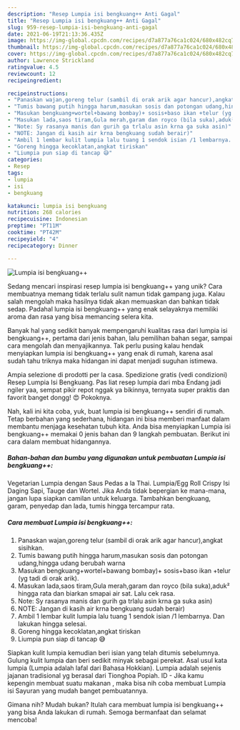 ```yaml
---
description: "Resep Lumpia isi bengkuang++ Anti Gagal"
title: "Resep Lumpia isi bengkuang++ Anti Gagal"
slug: 959-resep-lumpia-isi-bengkuang-anti-gagal
date: 2021-06-19T21:13:36.435Z
image: https://img-global.cpcdn.com/recipes/d7a877a76ca1c024/680x482cq70/lumpia-isi-bengkuang-foto-resep-utama.jpg
thumbnail: https://img-global.cpcdn.com/recipes/d7a877a76ca1c024/680x482cq70/lumpia-isi-bengkuang-foto-resep-utama.jpg
cover: https://img-global.cpcdn.com/recipes/d7a877a76ca1c024/680x482cq70/lumpia-isi-bengkuang-foto-resep-utama.jpg
author: Lawrence Strickland
ratingvalue: 4.5
reviewcount: 12
recipeingredient:

recipeinstructions:
- "Panaskan wajan,goreng telur (sambil di orak arik agar hancur),angkat sisihkan."
- "Tumis bawang putih hingga harum,masukan sosis dan potongan udang,hingga udang berubah warna"
- "Masukan bengkuang+wortel+bawang bombay)+ sosis+baso ikan +telur (yg tadi di orak arik)."
- "Masukan lada,saos tiram,Gula merah,garam dan royco (bila suka),aduk² hingga rata dan biarkan smapai air sat. Lalu cek rasa."
- "Note: Sy rasanya manis dan gurih ga trlalu asin krna ga suka asin)"
- "NOTE: Jangan di kasih air krna bengkuang sudah berair)"
- "Ambil 1 lembar kulit lumpia lalu tuang 1 sendok isian /1 lembarnya. Dan lakukan hingga selesai."
- "Goreng hingga kecoklatan,angkat tiriskan"
- "Liumpia pun siap di tancap 😅"
categories:
- Resep
tags:
- lumpia
- isi
- bengkuang

katakunci: lumpia isi bengkuang 
nutrition: 268 calories
recipecuisine: Indonesian
preptime: "PT11M"
cooktime: "PT42M"
recipeyield: "4"
recipecategory: Dinner

---
```



![Lumpia isi bengkuang++](https://img-global.cpcdn.com/recipes/d7a877a76ca1c024/680x482cq70/lumpia-isi-bengkuang-foto-resep-utama.jpg)

Sedang mencari inspirasi resep lumpia isi bengkuang++ yang unik? Cara membuatnya memang tidak terlalu sulit namun tidak gampang juga. Kalau salah mengolah maka hasilnya tidak akan memuaskan dan bahkan tidak sedap. Padahal lumpia isi bengkuang++ yang enak selayaknya memiliki aroma dan rasa yang bisa memancing selera kita.

Banyak hal yang sedikit banyak mempengaruhi kualitas rasa dari lumpia isi bengkuang++, pertama dari jenis bahan, lalu pemilihan bahan segar, sampai cara mengolah dan menyajikannya. Tak perlu pusing kalau hendak menyiapkan lumpia isi bengkuang++ yang enak di rumah, karena asal sudah tahu triknya maka hidangan ini dapat menjadi suguhan istimewa.

Ampia selezione di prodotti per la casa. Spedizione gratis (vedi condizioni) Resep Lumpia Isi Bengkuang. Pas liat resep lumpia dari mba Endang jadi ngiler yaa, sempat pikir repot nggak ya bikinnya, ternyata super praktis dan favorit banget dongg! 😍 Pokoknya.


Nah, kali ini kita coba, yuk, buat lumpia isi bengkuang++ sendiri di rumah. Tetap berbahan yang sederhana, hidangan ini bisa memberi manfaat dalam membantu menjaga kesehatan tubuh kita. Anda bisa menyiapkan Lumpia isi bengkuang++ memakai 0 jenis bahan dan 9 langkah pembuatan. Berikut ini cara dalam membuat hidangannya.

<!--inarticleads1-->

##### Bahan-bahan dan bumbu yang digunakan untuk pembuatan Lumpia isi bengkuang++:



Vegetarian Lumpia dengan Saus Pedas a la Thai. Lumpia/Egg Roll Crispy Isi Daging Sapi, Tauge dan Wortel. Jika Anda tidak bepergian ke mana-mana, jangan lupa siapkan camilan untuk keluarga. Tambahkan bengkuang, garam, penyedap dan lada, tumis hingga tercampur rata. 

<!--inarticleads2-->

##### Cara membuat Lumpia isi bengkuang++:

1. Panaskan wajan,goreng telur (sambil di orak arik agar hancur),angkat sisihkan.
1. Tumis bawang putih hingga harum,masukan sosis dan potongan udang,hingga udang berubah warna
1. Masukan bengkuang+wortel+bawang bombay)+ sosis+baso ikan +telur (yg tadi di orak arik).
1. Masukan lada,saos tiram,Gula merah,garam dan royco (bila suka),aduk² hingga rata dan biarkan smapai air sat. Lalu cek rasa.
1. Note: Sy rasanya manis dan gurih ga trlalu asin krna ga suka asin)
1. NOTE: Jangan di kasih air krna bengkuang sudah berair)
1. Ambil 1 lembar kulit lumpia lalu tuang 1 sendok isian /1 lembarnya. Dan lakukan hingga selesai.
1. Goreng hingga kecoklatan,angkat tiriskan
1. Liumpia pun siap di tancap 😅


Siapkan kulit lumpia kemudian beri isian yang telah ditumis sebelumnya. Gulung kulit lumpia dan beri sedikit minyak sebagai perekat. Asal usul kata lumpia (Lumpia adalah lafal dari Bahasa Hokkian). Lumpia adalah sejenis jajanan tradisional yg berasal dari Tionghoa Popiah. ID - Jika kamu kepengin membuat suatu makanan , maka bisa nih coba membuat Lumpia isi Sayuran yang mudah banget pembuatannya. 

Gimana nih? Mudah bukan? Itulah cara membuat lumpia isi bengkuang++ yang bisa Anda lakukan di rumah. Semoga bermanfaat dan selamat mencoba!
